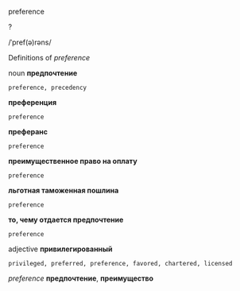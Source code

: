 preference

?

/ˈpref(ə)rəns/

Definitions of _preference_

noun
**предпочтение**

    preference, precedency
**преференция**

    preference
**преферанс**

    preference
**преимущественное право на оплату**

    preference
**льготная таможенная пошлина**

    preference
**то, чему отдается предпочтение**

    preference

adjective
**привилегированный**

    privileged, preferred, preference, favored, chartered, licensed

_preference_
**предпочтение**, **преимущество**